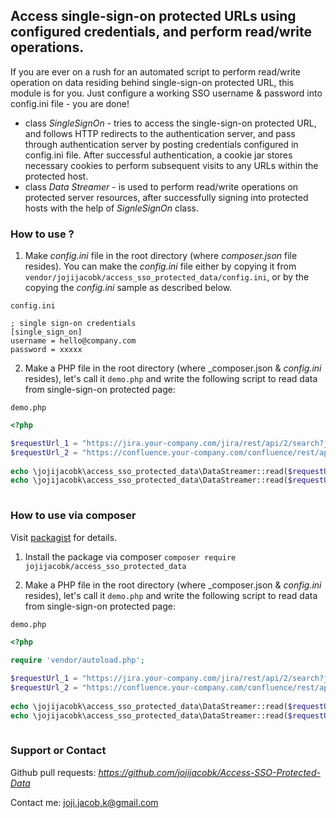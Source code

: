 ## Access single-sign-on protected URLs using configured credentials, and perform read/write operations.

If you are ever on a rush for an automated script to perform read/write operation on data residing behind single-sign-on protected URL, this module is for you. Just configure a working SSO username & password into config.ini file - you are done!

*  class _SingleSignOn_ - tries to access the single-sign-on protected URL, and follows HTTP redirects to the authentication server, and pass through authentication server by posting credentials configured in config.ini file. After successful authentication, a cookie jar stores necessary cookies to perform subsequent visits to any URLs within the protected host.
*  class _Data Streamer_ - is used to perform read/write operations on protected server resources, after successfully signing into protected hosts with the help of _SignleSignOn_ class.
 

### How to use ?

1. Make _config.ini_ file in the root directory (where _composer.json_ file resides). You can make the _config.ini_ file either by copying it from `vendor/jojijacobk/access_sso_protected_data/config.ini`, or by the copying the _config.ini_ sample as described below.

` config.ini `

````
; single sign-on credentials
[single_sign_on]
username = hello@company.com
password = xxxxx
````

2. Make a PHP file in the root directory (where _composer.json & _config.ini_ resides), let's call it `demo.php` and write the following script to read data from single-sign-on protected page: 

` demo.php `

````PHP
<?php

$requestUrl_1 = "https://jira.your-company.com/jira/rest/api/2/search?jql=xxx";
$requestUrl_2 = "https://confluence.your-company.com/confluence/rest/api/content/yyy";
 
echo \jojijacobk\access_sso_protected_data\DataStreamer::read($requestUrl_1);
echo \jojijacobk\access_sso_protected_data\DataStreamer::read($requestUrl_2);
  
````

### How to use via composer
Visit [packagist](https://packagist.org/packages/jojijacobk/access-sso-protected-data) for details. 

1. Install the package via composer 
```composer require jojijacobk/access_sso_protected_data```

2. Make a PHP file in the root directory (where _composer.json & _config.ini_ resides), let's call it `demo.php` and write the following script to read data from single-sign-on protected page: 

` demo.php `

````PHP
<?php
 
require 'vendor/autoload.php';

$requestUrl_1 = "https://jira.your-company.com/jira/rest/api/2/search?jql=xxx";
$requestUrl_2 = "https://confluence.your-company.com/confluence/rest/api/content/yyy";
 
echo \jojijacobk\access_sso_protected_data\DataStreamer::read($requestUrl_1);
echo \jojijacobk\access_sso_protected_data\DataStreamer::read($requestUrl_2);
  
````

### Support or Contact

Github pull requests: *https://github.com/jojijacobk/Access-SSO-Protected-Data*
 
Contact me: <joji.jacob.k@gmail.com>
